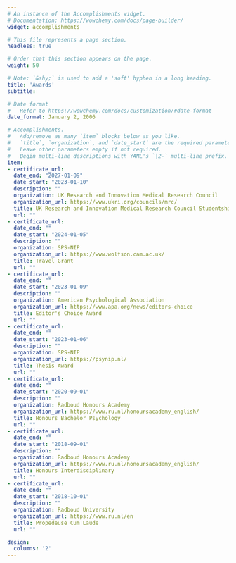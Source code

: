 ```yaml
---
# An instance of the Accomplishments widget.
# Documentation: https://wowchemy.com/docs/page-builder/
widget: accomplishments

# This file represents a page section.
headless: true

# Order that this section appears on the page.
weight: 50

# Note: `&shy;` is used to add a 'soft' hyphen in a long heading.
title: 'Awards'
subtitle:

# Date format
#   Refer to https://wowchemy.com/docs/customization/#date-format
date_format: January 2, 2006

# Accomplishments.
#   Add/remove as many `item` blocks below as you like.
#   `title`, `organization`, and `date_start` are the required parameters.
#   Leave other parameters empty if not required.
#   Begin multi-line descriptions with YAML's `|2-` multi-line prefix.
item:
- certificate_url: 
  date_end: "2027-01-09"
  date_start: "2023-01-10"
  description: ""
  organization: UK Research and Innovation Medical Research Council
  organization_url: https://www.ukri.org/councils/mrc/
  title: UK Research and Innovation Medical Research Council Studentship
  url: ""
- certificate_url: 
  date_end: ""
  date_start: "2024-01-05"
  description: ""
  organization: SPS-NIP
  organization_url: https://www.wolfson.cam.ac.uk/
  title: Travel Grant
  url: ""
- certificate_url: 
  date_end: ""
  date_start: "2023-01-09"
  description: ""
  organization: American Psychological Association
  organization_url: https://www.apa.org/news/editors-choice
  title: Editor's Choice Award
  url: ""
- certificate_url: 
  date_end: ""
  date_start: "2023-01-06"
  description: ""
  organization: SPS-NIP
  organization_url: https://psynip.nl/
  title: Thesis Award
  url: ""
- certificate_url: 
  date_end: ""
  date_start: "2020-09-01"
  description: ""
  organization: Radboud Honours Academy
  organization_url: https://www.ru.nl/honoursacademy_english/
  title: Honours Bachelor Psychology
  url: ""
- certificate_url: 
  date_end: ""
  date_start: "2018-09-01"
  description: ""
  organization: Radboud Honours Academy
  organization_url: https://www.ru.nl/honoursacademy_english/
  title: Honours Interdisciplinary
  url: ""
- certificate_url: 
  date_end: ""
  date_start: "2018-10-01"
  description: ""
  organization: Radboud University
  organization_url: https://www.ru.nl/en
  title: Propedeuse Cum Laude
  url: ""

design:
  columns: '2' 
---
```

